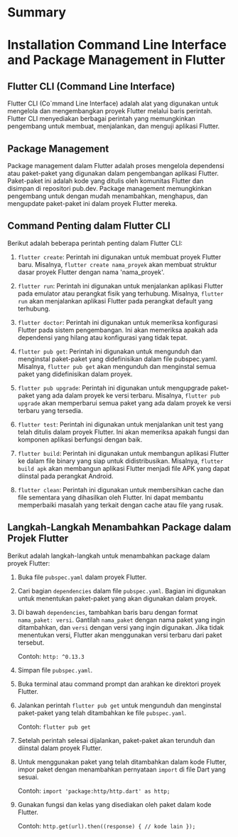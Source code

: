 # Summary

# Installation Command Line Interface and Package Management in Flutter

## Flutter CLI (Command Line Interface)
Flutter CLI (Co`mmand Line Interface) adalah alat yang digunakan untuk mengelola dan mengembangkan proyek Flutter melalui baris perintah. Flutter CLI menyediakan berbagai perintah yang memungkinkan pengembang untuk membuat, menjalankan, dan menguji aplikasi Flutter.

## Package Management 
Package management dalam Flutter adalah proses mengelola dependensi atau paket-paket yang digunakan dalam pengembangan aplikasi Flutter. Paket-paket ini adalah kode yang ditulis oleh komunitas Flutter dan disimpan di repositori pub.dev. Package management memungkinkan pengembang untuk dengan mudah menambahkan, menghapus, dan mengupdate paket-paket ini dalam proyek Flutter mereka.

## Command Penting dalam Flutter CLI
Berikut adalah beberapa perintah penting dalam Flutter CLI:

1. `flutter create`: Perintah ini digunakan untuk membuat proyek Flutter baru. Misalnya, `flutter create nama_proyek` akan membuat struktur dasar proyek Flutter dengan nama 'nama_proyek'.

2. `flutter run`: Perintah ini digunakan untuk menjalankan aplikasi Flutter pada emulator atau perangkat fisik yang terhubung. Misalnya, `flutter run` akan menjalankan aplikasi Flutter pada perangkat default yang terhubung.

3. `flutter doctor`: Perintah ini digunakan untuk memeriksa konfigurasi Flutter pada sistem pengembangan. Ini akan memeriksa apakah ada dependensi yang hilang atau konfigurasi yang tidak tepat.

4. `flutter pub get`: Perintah ini digunakan untuk mengunduh dan menginstal paket-paket yang didefinisikan dalam file pubspec.yaml. Misalnya, `flutter pub get` akan mengunduh dan menginstal semua paket yang didefinisikan dalam proyek.

5. `flutter pub upgrade`: Perintah ini digunakan untuk mengupgrade paket-paket yang ada dalam proyek ke versi terbaru. Misalnya, `flutter pub upgrade` akan memperbarui semua paket yang ada dalam proyek ke versi terbaru yang tersedia.

6. `flutter test`: Perintah ini digunakan untuk menjalankan unit test yang telah ditulis dalam proyek Flutter. Ini akan memeriksa apakah fungsi dan komponen aplikasi berfungsi dengan baik.

7. `flutter build`: Perintah ini digunakan untuk membangun aplikasi Flutter ke dalam file binary yang siap untuk didistribusikan. Misalnya, `flutter build apk` akan membangun aplikasi Flutter menjadi file APK yang dapat diinstal pada perangkat Android.

8. `flutter clean`: Perintah ini digunakan untuk membersihkan cache dan file sementara yang dihasilkan oleh Flutter. Ini dapat membantu memperbaiki masalah yang terkait dengan cache atau file yang rusak.

## Langkah-Langkah Menambahkan Package dalam Projek Flutter

Berikut adalah langkah-langkah untuk menambahkan package dalam proyek Flutter:

1. Buka file `pubspec.yaml` dalam proyek Flutter.

2. Cari bagian `dependencies` dalam file `pubspec.yaml`. Bagian ini digunakan untuk menentukan paket-paket yang akan digunakan dalam proyek.

3. Di bawah `dependencies`, tambahkan baris baru dengan format `nama_paket: versi`. Gantilah `nama_paket` dengan nama paket yang ingin ditambahkan, dan `versi` dengan versi yang ingin digunakan. Jika tidak menentukan versi, Flutter akan menggunakan versi terbaru dari paket tersebut.

   Contoh: `http: ^0.13.3`

4. Simpan file `pubspec.yaml`.

5. Buka terminal atau command prompt dan arahkan ke direktori proyek Flutter.

6. Jalankan perintah `flutter pub get` untuk mengunduh dan menginstal paket-paket yang telah ditambahkan ke file `pubspec.yaml`.

   Contoh: `flutter pub get`

7. Setelah perintah selesai dijalankan, paket-paket akan terunduh dan diinstal dalam proyek Flutter.

8. Untuk menggunakan paket yang telah ditambahkan dalam kode Flutter, impor paket dengan menambahkan pernyataan `import` di file Dart yang sesuai.

   Contoh: `import 'package:http/http.dart' as http;`

9. Gunakan fungsi dan kelas yang disediakan oleh paket dalam kode Flutter.

   Contoh: `http.get(url).then((response) { // kode lain });`
